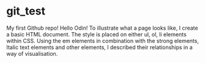 # git_test
My first Github repo!
Hello Odin!
To illustrate what a page looks like, I create a basic HTML document.
The style is placed on either ul, ol, li elements within CSS. Using the em elements in combination with the strong elements, Italic text elements and other elements, I described their relationships in a way of visualisation. 